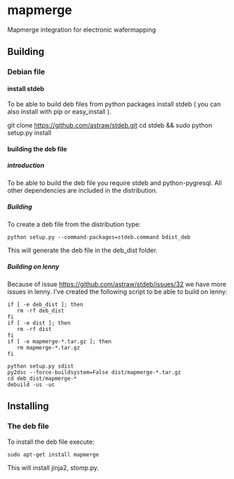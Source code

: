 # mapmerge #

Mapmerge integration for electronic wafermapping
## Building ##
### Debian file ###
#### install stdeb ####
To be able to build deb files from python packages install stdeb ( you can also install with pip or easy_install ).

  git clone https://github.com/astraw/stdeb.git
  cd stdeb && sudo python setup.py install

#### building the deb file ####
##### introduction #####
To be able to build the deb file you require stdeb and python-pygresql.  All other dependencies are included in the distribution.

##### Building #####
To create a deb file from the distribution type:

    python setup.py --command-packages=stdeb.command bdist_deb

This will generate the deb file in the deb_dist folder.

##### Building on lenny #####
Because of issue https://github.com/astraw/stdeb/issues/32 we have more issues in lenny.
I've created the following script to be able to build on lenny:

    if [ -e deb_dist ]; then
       rm -rf deb_dist
    fi
    if [ -e dist ]; then
       rm -rf dist
    fi
    if [ -e mapmerge-*.tar.gz ]; then
       rm mapmerge-*.tar.gz
    fi

    python setup.py sdist
    py2dsc --force-buildsystem=False dist/mapmerge-*.tar.gz
    cd deb_dist/mapmerge-*
    debuild -us -uc

## Installing
### The deb file
To install the deb file execute:

    sudo apt-get install mapmerge

This will install jinja2, stomp.py.
